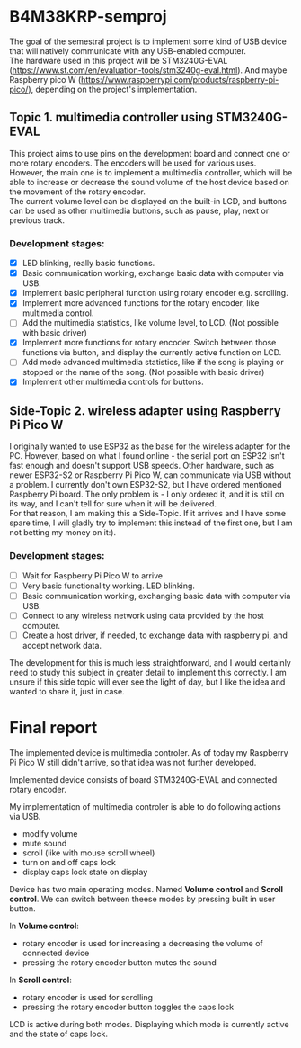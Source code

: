 # B4M38KRP-semproj

The goal of the semestral project is to implement some kind of USB device that will natively communicate with any USB-enabled computer.  
The hardware used in this project will be STM3240G-EVAL (https://www.st.com/en/evaluation-tools/stm3240g-eval.html). And maybe Raspberry pico W (https://www.raspberrypi.com/products/raspberry-pi-pico/), depending on the project's implementation.

## Topic 1. multimedia controller using STM3240G-EVAL

This project aims to use pins on the development board and connect one or more rotary encoders. The encoders will be used for various uses. However, the main one is to implement a multimedia controller, which will be able to increase or decrease the sound volume of the host device based on the movement of the rotary encoder.  
The current volume level can be displayed on the built-in LCD, and buttons can be used as other multimedia buttons, such as pause, play, next or previous track.

### Development stages:
- [x] LED blinking, really basic functions.
- [x] Basic communication working, exchange basic data with computer via USB.
- [x] Implement basic peripheral function using rotary encoder e.g. scrolling.
- [x] Implement more advanced functions for the rotary encoder, like multimedia control.
- [ ] Add the multimedia statistics, like volume level, to LCD. (Not possible with basic driver)
- [x] Implement more functions for rotary encoder. Switch between those functions via button, and display the currently active function on LCD.
- [ ] Add mode advanced multimedia statistics, like if the song is playing or stopped or the name of the song. (Not possible with basic driver)
- [x] Implement other multimedia controls for buttons.

## Side-Topic 2. wireless adapter using Raspberry Pi Pico W

I originally wanted to use ESP32 as the base for the wireless adapter for the PC. However, based on what I found online - the serial port on ESP32 isn't fast enough and doesn't support USB speeds. Other hardware, such as newer ESP32-S2 or Raspberry Pi Pico W, can communicate via USB without a problem. I currently don't own ESP32-S2, but I have ordered mentioned Raspberry Pi board. The only problem is - I only ordered it, and it is still on its way, and I can't tell for sure when it will be delivered.  
For that reason, I am making this a Side-Topic. If it arrives and I have some spare time, I will gladly try to implement this instead of the first one, but I am not betting my money on it:).

### Development stages:
- [ ] Wait for Raspberry Pi Pico W to arrive
- [ ] Very basic functionality working. LED blinking.
- [ ] Basic communication working, exchanging basic data with computer via USB.
- [ ] Connect to any wireless network using data provided by the host computer.
- [ ] Create a host driver, if needed, to exchange data with raspberry pi, and accept network data.

The development for this is much less straightforward, and I would certainly need to study this subject in greater detail to implement this correctly. I am unsure if this side topic will ever see the light of day, but I like the idea and wanted to share it, just in case.


# Final report

The implemented device is multimedia controler. As of today my Raspberry Pi Pico W still didn't arrive, so that idea was not further developed. 

Implemented device consists of board STM3240G-EVAL and connected rotary encoder.

My implementation of multimedia controler is able to do following actions via USB. 
- modify volume
- mute sound
- scroll (like with mouse scroll wheel)
- turn on and off caps lock
- display caps lock state on display

Device has two main operating modes. Named **Volume control** and **Scroll control**. We can switch between theese modes by pressing built in user button.

In **Volume control**:
- rotary encoder is used for increasing a decreasing the volume of connected device
- pressing the rotary encoder button mutes the sound

In **Scroll control**:
- rotary encoder is used for scrolling
- pressing the rotary encoder button toggles the caps lock

LCD is active during both modes. Displaying which mode is currently active and the state of caps lock.